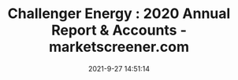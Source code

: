 ---
"title": "Challenger Energy : 2020 Annual Report & Accounts - marketscreener.com"
"date": "2021-9-27 14:51:14"
"feed_name": "GOOGLENEWSDRILLING"
"feed_website": "https://news.google.com/search?q=drilling%2Bincident&hl=en-US&gl=US&ceid=US:en"
"feed_rss": "https://news.google.com/rss/search?q=drilling%2Bincident&hl=en-US&gl=US&ceid=US:en"
"link": "https://www.marketscreener.com/quote/stock/CHALLENGER-ENERGY-GROUP-P-6311079/news/Challenger-Energy-2020-Annual-Report-Accounts-36526784/"
"source": "{'href': 'https://www.marketscreener.com', 'title': 'marketscreener.com'}"
"file": "_posts/2021-1-1-b78b42807bd1d7f4c19937eeb2ceb951fa0e351c.md"
"accident": "0"
"drilling": "0"
"dead": "0"
"injured": "0"
"arrested": "0"
"where": "unknown site"
"place": "unknown place"
---